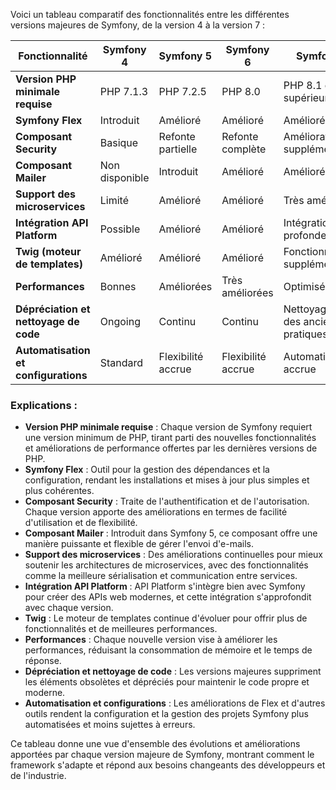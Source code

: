 Voici un tableau comparatif des fonctionnalités entre les différentes versions majeures de Symfony, de la version 4 à la version 7 :

| Fonctionnalité                           | Symfony 4         | Symfony 5         | Symfony 6         | Symfony 7         |
|------------------------------------------|-------------------|-------------------|-------------------|-------------------|
| **Version PHP minimale requise**         | PHP 7.1.3         | PHP 7.2.5         | PHP 8.0           | PHP 8.1 ou supérieur |
| **Symfony Flex**                         | Introduit         | Amélioré          | Amélioré          | Amélioré          |
| **Composant Security**                   | Basique           | Refonte partielle | Refonte complète  | Améliorations supplémentaires |
| **Composant Mailer**                     | Non disponible    | Introduit         | Amélioré          | Amélioré          |
| **Support des microservices**            | Limité            | Amélioré          | Amélioré          | Très amélioré     |
| **Intégration API Platform**             | Possible          | Amélioré          | Amélioré          | Intégration plus profonde |
| **Twig (moteur de templates)**           | Amélioré          | Amélioré          | Amélioré          | Fonctionnalités supplémentaires |
| **Performances**                         | Bonnes            | Améliorées        | Très améliorées   | Optimisées        |
| **Dépréciation et nettoyage de code**    | Ongoing           | Continu           | Continu           | Nettoyage final des anciennes pratiques |
| **Automatisation et configurations**     | Standard          | Flexibilité accrue| Flexibilité accrue| Automatisation accrue |

### Explications :

- **Version PHP minimale requise** : Chaque version de Symfony requiert une version minimum de PHP, tirant parti des nouvelles fonctionnalités et améliorations de performance offertes par les dernières versions de PHP.
- **Symfony Flex** : Outil pour la gestion des dépendances et la configuration, rendant les installations et mises à jour plus simples et plus cohérentes.
- **Composant Security** : Traite de l'authentification et de l'autorisation. Chaque version apporte des améliorations en termes de facilité d'utilisation et de flexibilité.
- **Composant Mailer** : Introduit dans Symfony 5, ce composant offre une manière puissante et flexible de gérer l'envoi d'e-mails.
- **Support des microservices** : Des améliorations continuelles pour mieux soutenir les architectures de microservices, avec des fonctionnalités comme la meilleure sérialisation et communication entre services.
- **Intégration API Platform** : API Platform s'intègre bien avec Symfony pour créer des APIs web modernes, et cette intégration s'approfondit avec chaque version.
- **Twig** : Le moteur de templates continue d'évoluer pour offrir plus de fonctionnalités et de meilleures performances.
- **Performances** : Chaque nouvelle version vise à améliorer les performances, réduisant la consommation de mémoire et le temps de réponse.
- **Dépréciation et nettoyage de code** : Les versions majeures suppriment les éléments obsolètes et dépréciés pour maintenir le code propre et moderne.
- **Automatisation et configurations** : Les améliorations de Flex et d'autres outils rendent la configuration et la gestion des projets Symfony plus automatisées et moins sujettes à erreurs.

Ce tableau donne une vue d'ensemble des évolutions et améliorations apportées par chaque version majeure de Symfony, montrant comment le framework s'adapte et répond aux besoins changeants des développeurs et de l'industrie.